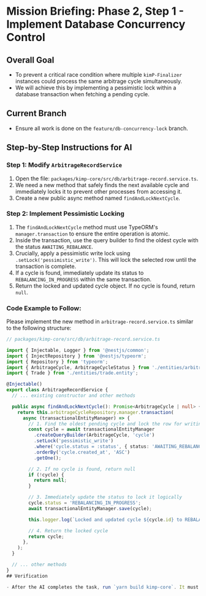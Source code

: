 # Mission Briefing: Phase 2, Step 1 - Implement Database Concurrency Control

## Overall Goal

- To prevent a critical race condition where multiple `kimP-Finalizer` instances could process the same arbitrage cycle simultaneously.
- We will achieve this by implementing a pessimistic lock within a database transaction when fetching a pending cycle.

## Current Branch

- Ensure all work is done on the `feature/db-concurrency-lock` branch.

## Step-by-Step Instructions for AI

### Step 1: Modify `ArbitrageRecordService`

1.  Open the file: `packages/kimp-core/src/db/arbitrage-record.service.ts`.
2.  We need a new method that safely finds the next available cycle and immediately locks it to prevent other processes from accessing it.
3.  Create a new public async method named `findAndLockNextCycle`.

### Step 2: Implement Pessimistic Locking

1.  The `findAndLockNextCycle` method must use TypeORM's `manager.transaction` to ensure the entire operation is atomic.
2.  Inside the transaction, use the query builder to find the oldest cycle with the status `AWAITING_REBALANCE`.
3.  Crucially, apply a pessimistic write lock using `.setLock('pessimistic_write')`. This will lock the selected row until the transaction is complete.
4.  If a cycle is found, immediately update its status to `REBALANCING_IN_PROGRESS` within the same transaction.
5.  Return the locked and updated cycle object. If no cycle is found, return `null`.

### Code Example to Follow:

Please implement the new method in `arbitrage-record.service.ts` similar to the following structure:

```typescript
// packages/kimp-core/src/db/arbitrage-record.service.ts

import { Injectable, Logger } from '@nestjs/common';
import { InjectRepository } from '@nestjs/typeorm';
import { Repository } from 'typeorm';
import { ArbitrageCycle, ArbitrageCycleStatus } from './entities/arbitrage-cycle.entity';
import { Trade } from './entities/trade.entity';

@Injectable()
export class ArbitrageRecordService {
  // ... existing constructor and other methods

  public async findAndLockNextCycle(): Promise<ArbitrageCycle | null> {
    return this.arbitrageCycleRepository.manager.transaction(
      async (transactionalEntityManager) => {
        // 1. Find the oldest pending cycle and lock the row for writing
        const cycle = await transactionalEntityManager
          .createQueryBuilder(ArbitrageCycle, 'cycle')
          .setLock('pessimistic_write')
          .where('cycle.status = :status', { status: 'AWAITING_REBALANCE' })
          .orderBy('cycle.created_at', 'ASC')
          .getOne();

        // 2. If no cycle is found, return null
        if (!cycle) {
          return null;
        }

        // 3. Immediately update the status to lock it logically
        cycle.status = 'REBALANCING_IN_PROGRESS';
        await transactionalEntityManager.save(cycle);

        this.logger.log(`Locked and updated cycle ${cycle.id} to REBALANCING_IN_PROGRESS`);

        // 4. Return the locked cycle
        return cycle;
      },
    );
  }

  // ... other methods
}
## Verification

- After the AI completes the task, run `yarn build kimp-core`. It must complete without errors.
```
